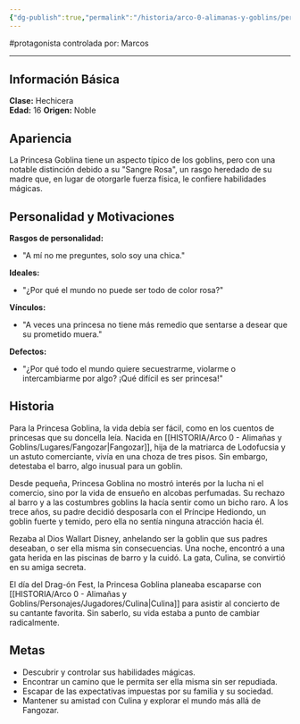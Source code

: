 ```yaml
---
{"dg-publish":true,"permalink":"/historia/arco-0-alimanas-y-goblins/personajes/jugadores/princesa-goblina/"}
---
```



#protagonista controlada por: Marcos
***
## Información Básica
**Clase:** Hechicera  
**Edad:** 16
**Origen:** Noble  
## Apariencia
La Princesa Goblina tiene un aspecto típico de los goblins, pero con una notable distinción debido a su "Sangre Rosa", un rasgo heredado de su madre que, en lugar de otorgarle fuerza física, le confiere habilidades mágicas.
## Personalidad y Motivaciones
**Rasgos de personalidad:** 
- "A mí no me preguntes, solo soy una chica."

**Ideales:** 
- "¿Por qué el mundo no puede ser todo de color rosa?"

**Vínculos:** 
- "A veces una princesa no tiene más remedio que sentarse a desear que su prometido muera."

**Defectos:** 
- "¿Por qué todo el mundo quiere secuestrarme, violarme o intercambiarme por algo? ¡Qué difícil es ser princesa!"

## Historia
Para la Princesa Goblina, la vida debía ser fácil, como en los cuentos de princesas que su doncella leía. Nacida en [[HISTORIA/Arco 0 - Alimañas y Goblins/Lugares/Fangozar\|Fangozar]], hija de la matriarca de Lodofucsia y un astuto comerciante, vivía en una choza de tres pisos. Sin embargo, detestaba el barro, algo inusual para un goblin.

Desde pequeña, Princesa Goblina no mostró interés por la lucha ni el comercio, sino por la vida de ensueño en alcobas perfumadas. Su rechazo al barro y a las costumbres goblins la hacía sentir como un bicho raro. A los trece años, su padre decidió desposarla con el Príncipe Hediondo, un goblin fuerte y temido, pero ella no sentía ninguna atracción hacia él.

Rezaba al Dios Wallart Disney, anhelando ser la goblin que sus padres deseaban, o ser ella misma sin consecuencias. Una noche, encontró a una gata herida en las piscinas de barro y la cuidó. La gata, Culina, se convirtió en su amiga secreta.

El día del Drag-ón Fest, la Princesa Goblina planeaba escaparse con [[HISTORIA/Arco 0 - Alimañas y Goblins/Personajes/Jugadores/Culina\|Culina]] para asistir al concierto de su cantante favorita. Sin saberlo, su vida estaba a punto de cambiar radicalmente.

## Metas
- Descubrir y controlar sus habilidades mágicas.
- Encontrar un camino que le permita ser ella misma sin ser repudiada.
- Escapar de las expectativas impuestas por su familia y su sociedad.
- Mantener su amistad con Culina y explorar el mundo más allá de Fangozar.
